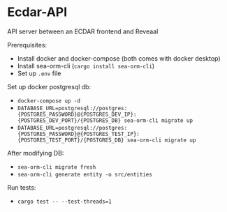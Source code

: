 # Ecdar-API
API server between an ECDAR frontend and Reveaal

Prerequisites:
- Install docker and docker-compose (both comes with docker desktop)
- Install sea-orm-cli (`cargo install sea-orm-cli`)
- Set up `.env` file

Set up docker postgresql db:
- `docker-compose up -d`
- `DATABASE_URL=postgresql://postgres:{POSTGRES_PASSWORD}@{POSTGRES_DEV_IP}:{POSTGRES_DEV_PORT}/{POSTGRES_DB} sea-orm-cli migrate up`
- `DATABASE_URL=postgresql://postgres:{POSTGRES_PASSWORD}@{POSTGRES_TEST_IP}:{POSTGRES_TEST_PORT}/{POSTGRES_DB} sea-orm-cli migrate up`

After modifying DB:
- `sea-orm-cli migrate fresh`
- `sea-orm-cli generate entity -o src/entities`

Run tests:
- `cargo test -- --test-threads=1`